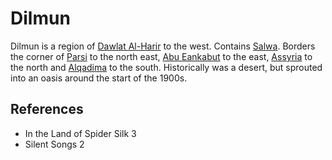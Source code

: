 # Dilmun
Dilmun is a region of [Dawlat Al-Harir](Location/Dawlat%20Al-Harir.md) to the west. Contains [Salwa](Location/Salwa.md). Borders the corner of [Parsi](Location/Regions/Parsi.md) to the north east, [Abu Eankabut](Location/Regions/Abu%20Eankabut.md) to the east, [Assyria](Location/Regions/Assyria.md) to the north and [Alqadima](Location/Regions/Alqadima.md) to the south. Historically was a desert, but sprouted into an oasis around the start of the 1900s.

## References
- In the Land of Spider Silk 3
- Silent Songs 2
